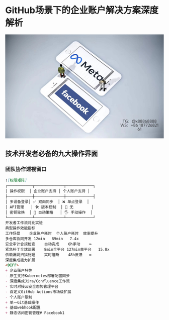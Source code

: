 # GitHub场景下的企业账户解决方案深度解析
 ![替代文字](84510a4422f70cca1910c56bd2fda4b.jpg)
## 技术开发者必备的九大操作界面
### 团队协作透视窗口
```markdown
![权限矩阵]
┌───────────┬─────────────┬────────────┐
│ 操作权限  │ 企业账户支持 │ 个人账户支持 │
├───────────┼─────────────┼────────────┤
│ 多设备登录│ ✅ 双向同步  │ ❌ 单点登录  │
│ API管理   │ 🛠️ 版本控制  │ 🚫 无        │
│ 密钥轮换  │ 📅 自动策略   │ 🖐️ 手动操作  │
└───────────┴─────────────┴────────────┘
开发者工作流对比实验
典型操作效能指标
工作场景	企业账户耗时	个人账户耗时	效率提升
多仓库协同开发	12min	89min	7.4x
安全审计合规检查	自动完成	6h手动	∞
紧急补丁全球部署	8min全平台	127min单平台	15.8x
依赖漏洞扫描处理	实时阻断	48h反馈	∞
深度集成能力扩展
<DIFF>
+ 企业账户特性
- 原生支持Kubernetes部署配置同步
- 深度集成Jira/Confluence工作流
- 实时对接云安全态势管理平台
- 自定义GitHub Actions市场级扩展
- 个人账户限制
+ 单一Git基础操作
+ 基础webhook配置
+ 静态访问密钥管理# Facebook1

